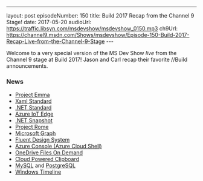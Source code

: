 ---
layout: post
episodeNumber: 150
title: Build 2017 Recap from the Channel 9 Stage!
date: 2017-05-20
audioUrl: https://traffic.libsyn.com/msdevshow/msdevshow_0150.mp3
ch9Url: https://channel9.msdn.com/Shows/msdevshow/Episode-150-Build-2017-Recap-Live-from-the-Channel-9-Stage
--- 

Welcome to a very special version of the MS Dev Show _live_ from the Channel 9 stage at Build 2017! Jason and Carl recap their favorite //Build announcements. 

### News

-   [Project Emma](https://www.youtube.com/watch?v=k9Rm-U9havE)
-   [Xaml Standard](https://github.com/Microsoft/xaml-standard)
-   [.NET Standard](https://channel9.msdn.com/Events/Build/2017/C9L18)
-   [Azure IoT Edge](https://channel9.msdn.com/Events/Build/2017/B8049)
-   [.NET Snapshot](https://azure.microsoft.com/en-us/blog/snapshot-debugger-for-azure/)
-   [Project Rome](https://channel9.msdn.com/Events/Build/2017/B8108)
-   [Microsoft Graph](https://channel9.msdn.com/Events/Build/2017/B8015)
-   [Fluent Design System](https://channel9.msdn.com/Events/Build/2017/C9L22)
-   [Azure Console (Azure Cloud Shell)](https://channel9.msdn.com/Blogs/Azure-Linux-Team/Using-Azure-Cloud-Console-to-deploy-a-VM)
-   [OneDrive Files On Demand](https://blogs.office.com/2017/05/11/introducing-onedrive-files-on-demand-and-additional-features-making-it-easier-to-access-and-share-files/)
-   [Cloud Powered Clipboard](https://www.theverge.com/2017/5/11/15616480/microsoft-windows-10-cloud-clipboard-feature)
-   [MySQL](https://azure.microsoft.com/en-us/services/mysql/) and [PostgreSQL](https://azure.microsoft.com/en-us/services/postgresql/)
-   [Windows Timeline](https://www.theverge.com/2017/5/11/15610612/microsoft-windows-10-timeline-feature)
